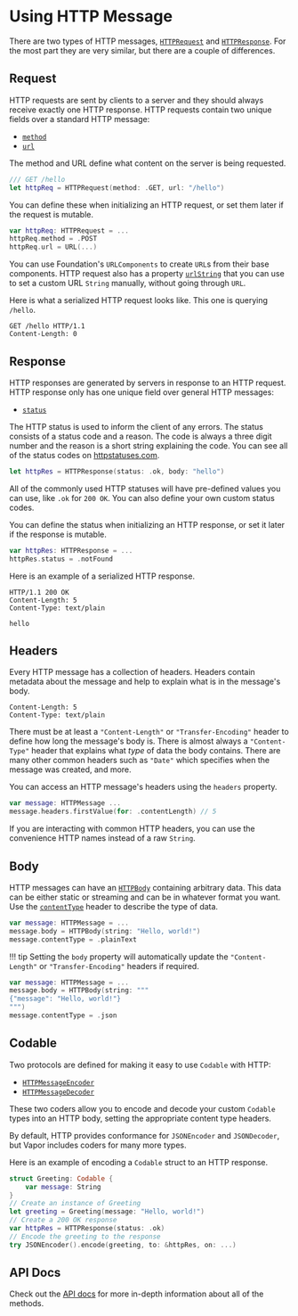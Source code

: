 # Using HTTP Message

There are two types of HTTP messages, [`HTTPRequest`](#fixme) and [`HTTPResponse`](#fixme). For the most part they are very similar, but there are a couple of differences. 

## Request

HTTP requests are sent by clients to a server and they should always receive exactly one HTTP response. HTTP requests contain two unique fields over a standard HTTP message:

- [`method`](#fixme)
- [`url`](#fixme)

The method and URL define what content on the server is being requested.

```swift
/// GET /hello
let httpReq = HTTPRequest(method: .GET, url: "/hello")
```

You can define these when initializing an HTTP request, or set them later if the request is mutable.

```swift
var httpReq: HTTPRequest = ...
httpReq.method = .POST
httpReq.url = URL(...)
```

You can use Foundation's `URLComponents` to create `URL`s from their base components. HTTP request also has a property [`urlString`](#fixme) that you can use to set a custom URL `String` manually, without going through `URL`.

Here is what a serialized HTTP request looks like. This one is querying `/hello`.

```http
GET /hello HTTP/1.1
Content-Length: 0
```

## Response

HTTP responses are generated by servers in response to an HTTP request. HTTP response only has one unique field over general HTTP messages:

- [`status`](#fixme)

The HTTP status is used to inform the client of any errors. The status consists of a status code and a reason. The code is always a three digit number and the reason is a short string explaining the code. You can see all of the status codes on [httpstatuses.com](https://httpstatuses.com).

```swift
let httpRes = HTTPResponse(status: .ok, body: "hello")
```

All of the commonly used HTTP statuses will have pre-defined values you can use, like `.ok` for `200 OK`. You can also define your own custom status codes.

You can define the status when initializing an HTTP response, or set it later if the response is mutable.

```swift
var httpRes: HTTPResponse = ...
httpRes.status = .notFound
```

Here is an example of a serialized HTTP response.

```http
HTTP/1.1 200 OK
Content-Length: 5
Content-Type: text/plain

hello
```

## Headers

Every HTTP message has a collection of headers. Headers contain metadata about the message and help to explain what is in the message's body. 

```http
Content-Length: 5
Content-Type: text/plain
```

There must be at least a `"Content-Length"` or `"Transfer-Encoding"` header to define how long the message's body is. There is almost always a `"Content-Type"` header that explains what _type_ of data the body contains. There are many other common headers such as `"Date"` which specifies when the message was created, and more.

You can access an HTTP message's headers using the `headers` property.

```swift
var message: HTTPMessage ...
message.headers.firstValue(for: .contentLength) // 5
```

If you are interacting with common HTTP headers, you can use the convenience HTTP names instead of a raw `String`.

## Body

HTTP messages can have an [`HTTPBody`](#fixme) containing arbitrary data. This data can be either static or streaming and can be in whatever format you want. Use the [`contentType`](#fixme) header to describe the type of data.

```swift
var message: HTTPMessage = ...
message.body = HTTPBody(string: "Hello, world!")
message.contentType = .plainText
```

!!! tip
    Setting the `body` property will automatically update the `"Content-Length"` or `"Transfer-Encoding"` headers if required.
 
```swift
var message: HTTPMessage = ...
message.body = HTTPBody(string: """
{"message": "Hello, world!"}
""")
message.contentType = .json
```

## Codable

Two protocols are defined for making it easy to use `Codable` with HTTP:

- [`HTTPMessageEncoder`](#fixme)
- [`HTTPMessageDecoder`](#fixme)

These two coders allow you to encode and decode your custom `Codable` types into an HTTP body, setting the appropriate content type headers.

By default, HTTP provides conformance for `JSONEncoder` and `JSONDecoder`, but Vapor includes coders for many more types.

Here is an example of encoding a `Codable` struct to an HTTP response.

```swift
struct Greeting: Codable {
    var message: String
}
// Create an instance of Greeting
let greeting = Greeting(message: "Hello, world!")
// Create a 200 OK response
var httpRes = HTTPResponse(status: .ok)
// Encode the greeting to the response
try JSONEncoder().encode(greeting, to: &httpRes, on: ...)
```

## API Docs

Check out the [API docs](https://api.vapor.codes/http/latest/HTTP/index.html) for more in-depth information about all of the methods.

